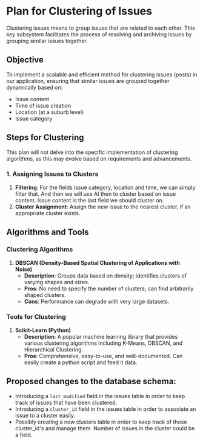 # Plan for Clustering of Issues

Clustering issues means to group issues that are related to each other. This key subsystem facilitates the process of resolving and archiving issues by grouping similar issues together.

## Objective

To implement a scalable and efficient method for clustering issues (posts) in our application, ensuring that similar issues are grouped together dynamically based on:
- Issue content
- Time of issue creation
- Location (at a suburb level)
- Issue category

## Steps for Clustering

This plan will not delve into the specific implementation of clustering algorithms, as this may evolve based on requirements and advancements.

### 1. Assigning Issues to Clusters

1. **Filtering**: For the fields issue category, location and time, we can simply filter that. And then we will use AI then
to cluster based on issue content. Issue content is the last field we should cluster on.
2. **Cluster Assignment**: Assign the new issue to the nearest cluster, if an appropriate cluster exists.


## Algorithms and Tools

### Clustering Algorithms

1. **DBSCAN (Density-Based Spatial Clustering of Applications with Noise)**
   - **Description**: Groups data based on density; identifies clusters of varying shapes and sizes.
   - **Pros**: No need to specify the number of clusters; can find arbitrarily shaped clusters.
   - **Cons**: Performance can degrade with very large datasets.

### Tools for Clustering

1. **Scikit-Learn (Python)**
   - **Description**: A popular machine learning library that provides various clustering algorithms including K-Means, DBSCAN, and Hierarchical Clustering.
   - **Pros**: Comprehensive, easy-to-use, and well-documented. Can easily create a python script and feed it data.

## Proposed changes to the database schema:

- Introducing a `last_modified` field in the issues table in order to keep track of issues that have been clustered.
- Introducing a `cluster_id` field in the issues table in order to associate an issue to a cluster easily.
- Possibly creating a new clusters table in order to keep track of those cluster_id's and manage them. Number of issues in the cluster could be a field.
